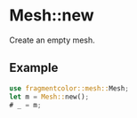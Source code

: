 # Mesh::new

Create an empty mesh.

## Example

```rust
use fragmentcolor::mesh::Mesh;
let m = Mesh::new();
# _ = m;
```
